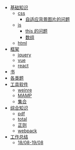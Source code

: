 - [基础知识]()
  - [css]()
    - [自适应背景图片的问题](基础知识/css/bg.md)
  - [js]()
    - [this 的问题](基础知识/js/this.md)
    - [数组](基础知识/js/数组.md)
  - [html]()
- [框架]()
  - [jquery]()
  - [vue]()
  - [react]()
- [书]()
- [各类题]()
- [工具软件]()
  - [weinre](工具软件/weinre.md)
  - [MAMP](工具软件/MAMP.md)
  - [集合](工具软件/集合.md)
- [综合知识]()
  - [pdf](综合知识/pdf.md)
  - [total](综合知识/total.md)
  - [正则](综合知识/regex.md)
  - [webpack](综合知识/webpack.md)
- [工作总结]()
  - [18/08-19/08](工作总结/2018年08到2019年08工作总结.md)
  

